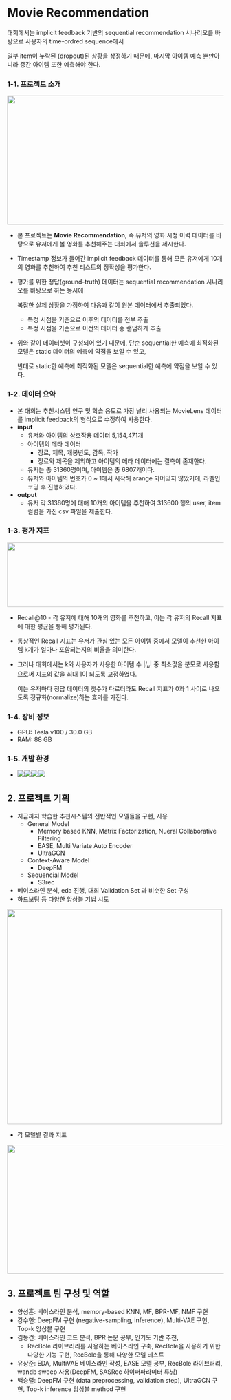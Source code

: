 # Movie Recommendation

대회에서는 implicit feedback 기반의 sequential recommendation 시나리오를 바탕으로 사용자의 time-ordred sequence에서 

일부 item이 누락된 (dropout)된 상황을 상정하기 때문에, 마지막 아이템 예측 뿐만아니라 중간 아이템 또한 예측해야 한다.

### 1-1. 프로젝트 소개

<img src="https://user-images.githubusercontent.com/55279227/218377694-d1d7ca3d-139f-40d9-8ec6-22514ffdb720.png" width="800" height="300"/>

- 본 프로젝트는 **Movie Recommendation**, 즉 유저의 영화 시청 이력 데이터를 바탕으로 유저에게 볼 영화를 추천해주는 대회에서 솔루션을 제시한다.
- Timestamp 정보가 들어간 implicit feedback 데이터를 통해 모든 유저에게 10개의 영화를 추천하여 추천 리스트의 정확성을 평가한다.
- 평가를 위한 정답(ground-truth) 데이터는 sequential recommendation 시나리오를 바탕으로 하는 동시에
    
    복잡한 실제 상황을 가정하여 다음과 같이 원본 데이터에서 추출되었다.
    
    - 특정 시점을 기준으로 이후의 데이터를 전부 추출
    - 특정 시점을 기준으로 이전의 데이터 중 랜덤하게 추출

- 위와 같이 데이터셋이 구성되어 있기 때문에, 단순 sequential한 예측에 최적화된 모델은 static 데이터의 예측에 약점을 보일 수 있고,
    
    반대로 static한 예측에 최적화된 모델은 sequential한 예측에 약점을 보일 수 있다.
    

### 1-2. 데이터 요약

- 본 대회는 추천시스템 연구 및 학습 용도로 가장 널리 사용되는 MovieLens 데이터를 implicit feedback의 형식으로 수정하여 사용한다.
- **input**
    - 유저와 아이템의 상호작용 데이터 5,154,471개
    - 아이템의 메타 데이터
        - 장르, 제목, 개봉년도, 감독, 작가
        - 장르와 제목을 제외하고 아이템의 메타 데이터에는 결측이 존재한다.
    - 유저는 총 31360명이며, 아이템은 총 6807개이다.
    - 유저와 아이템의 번호가 0 ~ 1에서 시작해 arange 되어있지 않았기에, 라벨인코딩 후 진행하였다.
- **output**
    - 유저 각 31360명에 대해 10개의 아이템을 추천하여 313600 행의 user, item 컬럼을 가진 csv 파일을 제출한다.

### 1-3. 평가 지표
<img src="https://user-images.githubusercontent.com/55279227/218377636-2b2eff70-9eb9-48d3-9aa4-173a9b270c63.png" width="800" height="150"/>

- Recall@10 - 각 유저에 대해 10개의 영화를 추천하고, 이는 각 유저의 Recall 지표에 대한 평균을 통해 평가된다.
- 통상적인 Recall 지표는 유저가 관심 있는 모든 아이템 중에서 모델이 추천한 아이템 k개가 얼마나 포함되는지의 비율을 의미한다.
- 그러나 대회에서는 k와 사용자가 사용한 아이템 수 $|I_u|$ 중 최소값을 분모로 사용함으로써 지표의 값을 최대 1이 되도록 고정하였다.
    
    이는 유저마다 정답 데이터의 갯수가 다르더라도 Recall 지표가 0과 1 사이로 나오도록 정규화(normalize)하는 효과를 가진다.
    

### 1-4. 장비 정보

- GPU: Tesla v100 / 30.0 GB
- RAM: 88 GB

### 1-5. 개발 환경

- <img src="https://img.shields.io/badge/github-181717?style=for-the-badge&logo=github&logoColor=white"><img src="https://img.shields.io/badge/vsc-007ACC?style=for-the-badge&logo=visualstudiocode&logoColor=white"><img src="https://img.shields.io/badge/anaconda-44A833?style=for-the-badge&logo=anaconda&logoColor=white"><img src="https://img.shields.io/badge/w&b-FFBE00?style=for-the-badge&logo=weightsandbiases&logoColor=white">

## 2. 프로젝트 기획

- 지금까지 학습한 추천시스템의 전반적인 모델들을 구현, 사용
    - General Model
        - Memory based KNN, Matrix Factorization, Nueral Collaborative Filtering
        - EASE, Multi Variate Auto Encoder
        - UltraGCN
    - Context-Aware Model
        - DeepFM
    - Sequencial Model
        - S3rec
- 베이스라인 분석, eda 진행, 대회 Validation Set 과 비슷한 Set 구성
- 하드보팅 등 다양한 앙상블 기법 시도

<img src="https://user-images.githubusercontent.com/55279227/218377992-c2af78bc-9b88-4f49-8cd7-2ca22c2eb760.jpg" width="500" height="500"/>

- 각 모델별 결과 지표
<img src="https://user-images.githubusercontent.com/55279227/218378054-a4181bee-a6a4-4810-accd-0e130ba58a83.png" width="700" height="300"/>

## 3. 프로젝트 팀 구성 및 역할

- 양성훈:  베이스라인 분석, memory-based KNN, MF, BPR-MF, NMF 구현
- 강수헌: DeepFM 구현 (negative-sampling, inference), Multi-VAE 구현, Top-k 앙상블 구현
- 김동건: 베이스라인 코드 분석, BPR 논문 공부, 인기도 기반 추천,
    - RecBole 라이브러리를 사용하는 베이스라인 구축, RecBole을 사용하기 위한 다양한 기능 구현, RecBole을 통해 다양한 모델 테스트
- 유상준: EDA, MultiVAE 베이스라인 작성, EASE 모델 공부, RecBole 라이브러리, wandb sweep 사용(DeepFM, SASRec 하이퍼파라미터 튜닝)
- 백승렬: DeepFM 구현 (data preprocessing, validation step), UltraGCN 구현, Top-k inference 앙상블 method 구현
